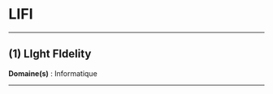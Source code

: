 # LIFI

--------------------

## (1) LIght FIdelity

**Domaine(s)** : Informatique

--------------------